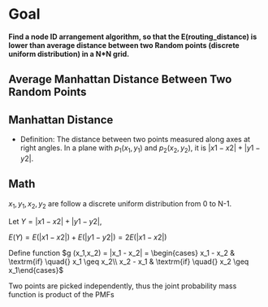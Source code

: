 # Goal
**Find a node ID arrangement algorithm, so that the E(routing_distance) is lower than average distance between two Random points (discrete uniform distribution) in a N*N grid.**


## Average Manhattan Distance Between Two Random Points

## Manhattan Distance
* Definition: The distance between two points measured along axes at right angles. In a plane with $p_1(x_1, y_1)$ and $p_2(x_2, y_2)$, it is $|x1 - x2| + |y1 - y2|$.


## Math
$x_1, y_1, x_2, y_2$ are follow a discrete uniform distribution from 0 to N-1.

Let $Y = |x1 - x2| + |y1 - y2|$,

$E(Y) = E(|x1 - x2|) + E(|y1 - y2|) = 2E(|x1 - x2|)$


Define function $g (x_1,x_2) = |x_1 - x_2| = \begin{cases} x_1 - x_2 & \textrm{if} \quad{} x_1 \geq x_2\\ x_2 - x_1 & \textrm{if} \quad{} x_2 \geq x_1\end{cases}$

Two points are picked independently, thus the joint probability mass function is product of the PMFs